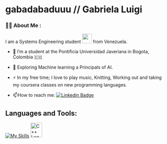 # gabadabaduuu // Gabriela Luigi

### :woman_technologist: About Me :
I am a Systems Engineering student <img src="https://media.giphy.com/media/WUlplcMpOCEmTGBtBW/giphy.gif" width="30"> from Venezuela.

- :telescope: I’m a student at the Pontificia Universidad Javeriana in Bogota, Colombia :colombia: 

- :seedling: Exploring Machine learning a Principals of AI.

- :zap: In my free time; I love to play music, Knitting, Working out and taking my coursera classes on new programming languages.

- :mailbox:How to reach me: [![Linkedin Badge](https://img.shields.io/badge/-Gabriela-blue?style=flat&logo=Linkedin&logoColor=white)](https://www.linkedin.com/in/gabriela-luigi-b51897212)


## Languages and Tools:
<p align="center">

[![My Skills](https://skills.thijs.gg/icons?i=java,js,html,css,py,r,mongodb,mysql,c)](https://skills.thijs.gg)
<img src="https://raw.githubusercontent.com/isocpp/logos/master/cpp_logo.png" alt="C++ Logo" width="36" height="46" />

